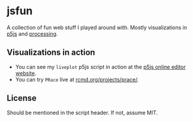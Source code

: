 # jsfun
A collection of fun web stuff I played around with. Mostly visualizations in [p5js](https://p5js.org/) and [processing](http://processingjs.org/).


## Visualizations in action

- You can see my `liveplot` p5js script in action at the [p5js online editor website](https://editor.p5js.org/animationspirit/sketches/HywUTkBt7).
- You can try `PRace` live at [rcmd.org/projects/prace/](http://rcmd.org/projects/prace/).

## License

Should be mentioned in the script header. If not, assume MIT.
